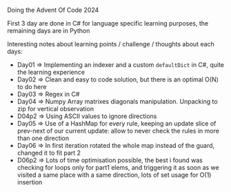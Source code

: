 Doing the Advent Of Code 2024

First 3 day are done in C# for language specific learning purposes, the remaining days are in Python

Interesting notes about learning points / challenge / thoughts about each days:

- Day01 => Implementing an indexer and a custom `defaultDict` in C#, quite the learning experience
- Day02 => Clean and easy to code solution, but there is an optimal O(N) to do here
- Day03 => Regex in C#
- Day04 => Numpy Array matrixes diagonals manipulation. Unpacking to zip for vertical observation
- D04p2 => Using ASCII values to ignore directions
- Day05 => Use of a HashMap for every rule, keeping an update slice of prev-next of our current update: allow to never check the rules in more than one direction
- Day06 => In first iteration rotated the whole map instead of the guard, changed it to fit part 2
- D06p2 => Lots of time optimisation possible, the best i found was checking for loops only for part1 elems, and triggering it as soon as we visited a same place with a same direction, lots of set usage for O(1) insertion
